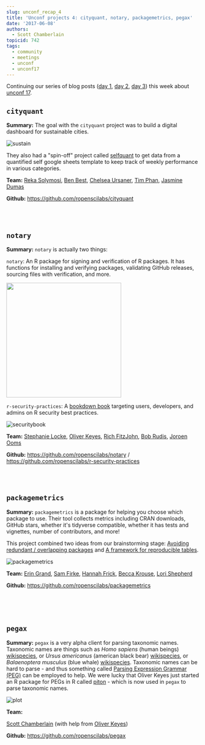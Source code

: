 ```yaml
---
slug: unconf_recap_4
title: 'Unconf projects 4: cityquant, notary, packagemetrics, pegax'
date: '2017-06-08'
authors:
  - Scott Chamberlain
topicid: 742
tags:
  - community
  - meetings
  - unconf
  - unconf17
---
```


Continuing our series of blog posts ([day 1](/blog/2017/06/05/unconf_recap_1), [day 2](/blog/2017/06/06/unconf_recap_2), [day 3](/blog/2017/06/07/unconf_projects_3)) this week about [unconf 17](/blog/2017/06/02/unconf2017).


## `cityquant`
**Summary:**  The goal with the `cityquant` project was to build a digital dashboard for sustainable cities.

![sustain](https://sustainsb.github.io/images/scores_flower-plot_sbcounty.png)

They also had a "spin-off" project called [selfquant](https://github.com/maczokni/selfquant) to get data from a quantified self google sheets template to keep track of weekly performance in various categories.

**Team:** [Reka Solymosi](https://github.com/maczokni), [Ben Best](https://github.com/bbest), [Chelsea Ursaner](https://github.com/chursaner), [Tim Phan](https://github.com/timphan), [Jasmine Dumas](https://github.com/jasdumas)

**Github:** <https://github.com/ropenscilabs/cityquant>


<br><br>

## `notary`

**Summary:** `notary` is actually two things:

`notary`: An R package for signing and verification of R packages. It has functions for installing and verifying packages, validating GitHub releases, sourcing files with verification, and more.

<!-- ![notary](/assets/blog-images/2017-06-08-unconf_recap_4/notarylogo.png) -->
<img src="/assets/blog-images/2017-06-08-unconf_recap_4/notarylogo.png" width="300">

`r-security-practices`: A [bookdown book](https://ropenscilabs.github.io/r-security-practices/index.html) targeting users, developers, and admins on R security best practices.

![securitybook](/assets/blog-images/2017-06-08-unconf_recap_4/rsecuritybook.png)

**Team:** [Stephanie Locke](https://github.com/stephlocke), [Oliver Keyes](https://github.com/Ironholds), [Rich FitzJohn](https://github.com/richfitz), [Bob Rudis](https://github.com/hrbrmstr), [Joroen Ooms](https://github.com/jeroen)

**Github:** <https://github.com/ropenscilabs/notary> / <https://github.com/ropenscilabs/r-security-practices>


<br><br>

## `packagemetrics`

**Summary:**  `packagemetrics` is a package for helping you choose which package to use. Their tool collects metrics including CRAN downloads, GitHub stars, whether it's tidyverse compatible, whether it has tests and vignettes, number of contributors, and more!

This project combined two ideas from our brainstorming stage: [Avoiding redundant / overlapping packages](https://github.com/ropensci/unconf17/issues/78) and [A framework for reproducible tables](https://github.com/ropensci/unconf17/issues/69).

![packagemetrics](/assets/blog-images/2017-06-08-unconf_recap_4/pkgmetrics.png)


**Team:** [Erin Grand](https://github.com/eringrand), [Sam Firke](https://github.com/sfirke), [Hannah Frick](https://github.com/hfrick), [Becca Krouse](https://github.com/bzkrouse), [Lori Shepherd](https://github.com/lshep)

**Github:** <https://github.com/ropenscilabs/packagemetrics>


<br><br><br>

## `pegax`

**Summary:**  `pegax` is a very alpha client for parsing taxonomic names. Taxonomic names are things such as _Homo sapiens_ (human beings) [wikispecies](https://species.wikimedia.org/wiki/Homo_sapiens), or _Ursus americanus_ (american black bear) [wikispecies](https://species.wikimedia.org/wiki/Ursus_americanus), or _Balaenoptera musculus_ (blue whale) [wikispecies](https://species.wikimedia.org/wiki/Balaenoptera_musculus). Taxonomic names can be hard to parse - and thus something called [Parsing Expression Grammar (PEG)](https://en.wikipedia.org/wiki/Parsing_expression_grammar) can be employed to help. We were lucky that Oliver Keyes just started an R package for PEGs in R called [piton](https://github.com/Ironholds/piton) - which is now used in `pegax` to parse taxonomic names.

![plot](/assets/blog-images/2017-06-08-unconf_recap_4/pegax.png)

**Team:**

[Scott Chamberlain](https://github.com/sckott) (with help from [Oliver Keyes](https://github.com/kellobri))

**Github:** <https://github.com/ropenscilabs/pegax>

